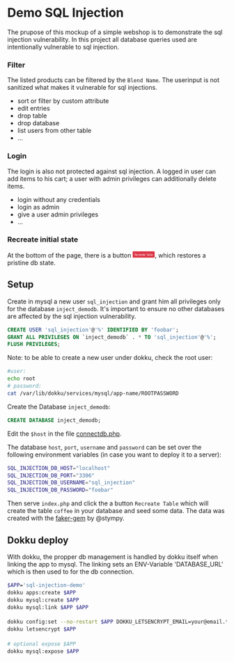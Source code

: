 # Demo SQL Injection

The prupose of this mockup of a simple webshop is to demonstrate the sql injection vulnerability. In this project all database queries used are intentionally vulnerable to sql injection.

### Filter
The listed products can be filtered by the `Blend Name`. The userinput is not sanitized what makes it vulnerable for sql injections.
* sort or filter by custom attribute
* edit entries
* drop table
* drop database
* list users from other table
* ...

### Login
The login is also not protected against sql injection.
A logged in user can add items to his cart; a user with admin privileges can additionally delete items.
* login without any credentials
* login as admin
* give a user admin privileges
* ...

### Recreate initial state

At the bottom of the page, there is a button
  <span><img height="15em" src="./docs/images/recreate.png" /></span>, which restores a pristine db state.

## Setup

Create in mysql a new user `sql_injection` and grant him all privileges only for the database `inject_demodb`. It's important to ensure no other databases are affected by the sql injection vulnerability.

```SQL
CREATE USER 'sql_injection'@'%' IDENTIFIED BY 'foobar';
GRANT ALL PRIVILEGES ON `inject_demodb` . * TO 'sql_injection'@'%';
FLUSH PRIVILEGES;
```

Note: to be able to create a new user under dokku, check the root user:

```bash
#user:
echo root
# password:
cat /var/lib/dokku/services/mysql/app-name/ROOTPASSWORD
```

Create the Database `inject_demodb`:

```SQL
CREATE DATABASE inject_demodb;
```

Edit the `$host` in the file [connectdb.php](lib/connectdb.php).

The database `host`, `port`, `username` and `password` can be set over the following environment variables (in case you want to deploy it to a server):

```sh
SQL_INJECTION_DB_HOST="localhost"
SQL_INJECTION_DB_PORT="3306"
SQL_INJECTION_DB_USERNAME="sql_injection"
SQL_INJECTION_DB_PASSWORD="foobar"
```

Then serve `index.php` and click the a button `Recreate Table` which will create the table `coffee` in your database and seed some data. The data was created with the [faker-gem](https://github.com/stympy/faker) by @stympy.


## Dokku deploy

With dokku, the propper db management is handled by dokku itself when linking the app to mysql. The linking sets an ENV-Variable 'DATABASE_URL' which is then used to for the db connection.

```sh
$APP='sql-injection-demo'
dokku apps:create $APP
dokku mysql:create $APP
dokku mysql:link $APP $APP

dokku config:set --no-restart $APP DOKKU_LETSENCRYPT_EMAIL=your@email.tld
dokku letsencrypt $APP

# optional expose $APP
dokku mysql:expose $APP
```
